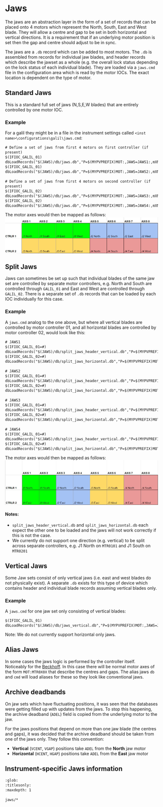 # Jaws

The jaws are an abstraction layer in the form of a set of records that can be placed onto 4 motors which represent the North, South, East and West blade. They will allow a centre and gap to be set in both horizontal and vertical directions. It is a requirement that if an underlying motor position is set then the gap and centre should adjust to be in sync.

The jaws are a `.db` record which can be added to most motors. The `.db` is assembled from records for individual jaw blades, and header records which describe the jawset as a whole (e.g. the overall lock status depending on the lock status of each individual blade). They are loaded via a `jaws.cmd` file in the configuration area which is read by the motor IOCs. The exact location is dependent on the type of motor.

## Standard Jaws

This is a standard full set of jaws (N,S,E,W blades) that are entirely controlled by one motor IOC.

### Example

For a galil they might be in a file in the instrument settings called `<inst name>\configurations\galil\jaws.cmd`:

```
# Define a set of jaws from first 4 motors on first controller (if present)
$(IFIOC_GALIL_01) dbLoadRecords("$(JAWS)/db/jaws.db","P=$(MYPVPREFIX)MOT:,JAWS=JAWS1:,mXN=MTR0101,mXS=MTR0102,mXE=MTR0103,mXW=MTR0104")
$(IFIOC_GALIL_01) dbLoadRecords("$(JAWS)/db/jaws.db","P=$(MYPVPREFIX)MOT:,JAWS=JAWS2:,mXN=MTR0105,mXS=MTR0106,mXE=MTR0107,mXW=MTR0108")

# Define a set of jaws from first 4 motors on second controller (if present)
$(IFIOC_GALIL_02) dbLoadRecords("$(JAWS)/db/jaws.db","P=$(MYPVPREFIX)MOT:,JAWS=JAWS3:,mXN=MTR0201,mXS=MTR0202,mXE=MTR0203,mXW=MTR0204")
$(IFIOC_GALIL_02) dbLoadRecords("$(JAWS)/db/jaws.db","P=$(MYPVPREFIX)MOT:,JAWS=JAWS4:,mXN=MTR0205,mXS=MTR0206,mXE=MTR0207,mXW=MTR0208")
```

The motor axes would then be mapped as follows:
![Standard Jaws Setup](standard_jaws.jpg)


## Split Jaws

Jaws can sometimes be set up such that individual blades of the same jaw set are controlled by separate motor controllers, e.g. North and South are controlled through `GALIL_01` and East and West are controlled through `GALIL_02`. There is a separate set of `.db` records that can be loaded by each IOC individually for this case. 

### Example

A `jaws.cmd` analog to the one above, but where all vertical blades are controlled by motor controller 01, and all horizontal blades are controlled by motor controller 02, would look like this:

```
# JAWS1
$(IFIOC_GALIL_01=#) dbLoadRecords("$(JAWS)/db/split_jaws_header_vertical.db","P=$(MYPVPREFIX)MOT:,JAWS=JAWS1:,mXN=MTR0101,mXS=MTR0102,mXE=MTR0201,mXW=MTR0202")
$(IFIOC_GALIL_02=#) dbLoadRecords("$(JAWS)/db/split_jaws_horizontal.db","P=$(MYPVPREFIX)MOT:,JAWS=JAWS1:,mXW=MTR0201,mXE=MTR0202")

# JAWS2
$(IFIOC_GALIL_01=#) dbLoadRecords("$(JAWS)/db/split_jaws_header_vertical.db","P=$(MYPVPREFIX)MOT:,JAWS=JAWS2:,mXN=MTR0103,mXS=MTR0104,mXE=MTR0203,mXW=MTR0204")
$(IFIOC_GALIL_02=#) dbLoadRecords("$(JAWS)/db/split_jaws_horizontal.db","P=$(MYPVPREFIX)MOT:,JAWS=JAWS2:,mXW=MTR0203,mXE=MTR0204")

# JAWS3
$(IFIOC_GALIL_01=#) dbLoadRecords("$(JAWS)/db/split_jaws_header_vertical.db","P=$(MYPVPREFIX)MOT:,JAWS=JAWS3:,mXN=MTR0105,mXS=MTR0106,mXE=MTR0205,mXW=MTR0206")
$(IFIOC_GALIL_02=#) dbLoadRecords("$(JAWS)/db/split_jaws_horizontal.db","P=$(MYPVPREFIX)MOT:,JAWS=JAWS3:,mXW=MTR0205,mXE=MTR0206")

# JAWS4
$(IFIOC_GALIL_01=#) dbLoadRecords("$(JAWS)/db/split_jaws_header_vertical.db","P=$(MYPVPREFIX)MOT:,JAWS=JAWS4:,mXN=MTR0107,mXS=MTR0108,mXE=MTR0207,mXW=MTR0208")
$(IFIOC_GALIL_02=#) dbLoadRecords("$(JAWS)/db/split_jaws_horizontal.db","P=$(MYPVPREFIX)MOT:,JAWS=JAWS4:,mXW=MTR0207,mXE=MTR0208")
```

The motor axes would then be mapped as follows:
![Split Jaws Setup](split_jaws.jpg)

#### Notes:
- `split_jaws_header_vertical.db` and `split_jaws_horizontal.db` each expect the other one to be loaded and the jaws will not work correctly if this is not the case.
- We currently do not support one direction (e.g. vertical) to be split across separate controllers, e.g. J1 North on `MTR0101` and J1 South on `MTR0201`

## Vertical Jaws

Some Jaw sets consist of only vertical jaws (i.e. east and west blades do not physically exist). A separate `.db` exists for this type of device which contains header and individual blade records assuming vertical blades only.

### Example

A `jaws.cmd` for one jaw set only consisting of vertical blades:

```
$(IFIOC_GALIL_01) dbLoadRecords("$(JAWS)/db/jaws_vertical.db","P=$(MYPVPREFIX)MOT:,JAWS=JAWS1:,mXN=MTR0101,mXS=MTR0102")
```

Note: We do not currently support horizontal only jaws.

## Alias Jaws

In some cases the jaws logic is performed by the controller itself. Noticeably for the [Beckhoff](../motors/Beckhoff). In this case there will be normal motor axes of the form `MOT:MTR0X0X` that describe the centres and gaps. The alias jaws `db` and `cmd` will load aliases for these so they look like conventional jaws.

## Archive deadbands

On jaw sets which have fluctuating positions, it was seen that the databases were getting filled up with updates from the jaws. To stop this happening, the archive deadband (`ADEL`) field is copied from the underlying motor to the jaw.

For the jaws positions that depend on more than one jaw blade (the centres and gaps), it was decided that the archive deadband should be taken from one of the jaws only. They follow this convention:
 * **Vertical** (`VCENT`, `VGAP`) positions take `ADEL` from the **North** jaw motor
 * **Horizontal** (`HCENT`, `HGAP`) positions take `ADEL` from the **East** jaw motor

## Instrument-specific Jaws information

```{toctree}
:glob:
:titlesonly:
:maxdepth: 1

jaws/*
```